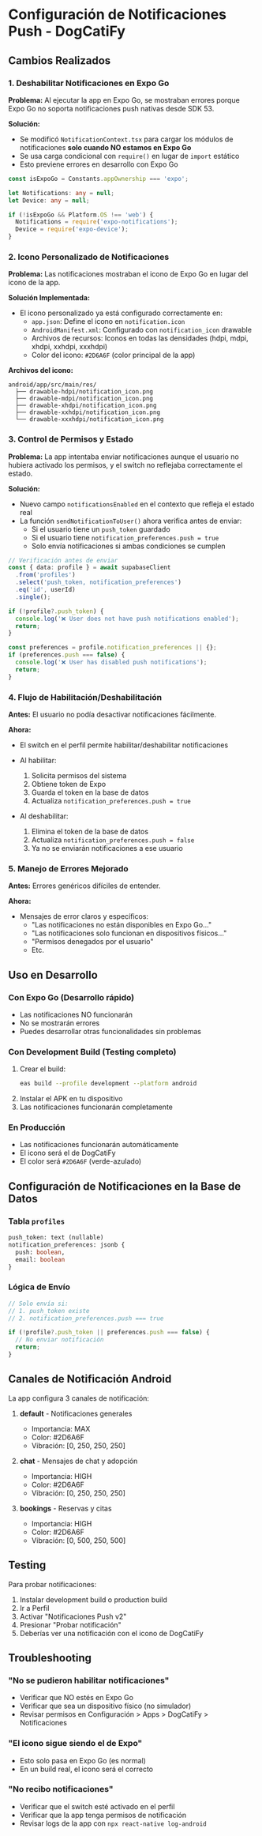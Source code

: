# Configuración de Notificaciones Push - DogCatiFy

## Cambios Realizados

### 1. Deshabilitar Notificaciones en Expo Go

**Problema:** Al ejecutar la app en Expo Go, se mostraban errores porque Expo Go no soporta notificaciones push nativas desde SDK 53.

**Solución:**
- Se modificó `NotificationContext.tsx` para cargar los módulos de notificaciones **solo cuando NO estamos en Expo Go**
- Se usa carga condicional con `require()` en lugar de `import` estático
- Esto previene errores en desarrollo con Expo Go

```typescript
const isExpoGo = Constants.appOwnership === 'expo';

let Notifications: any = null;
let Device: any = null;

if (!isExpoGo && Platform.OS !== 'web') {
  Notifications = require('expo-notifications');
  Device = require('expo-device');
}
```

### 2. Icono Personalizado de Notificaciones

**Problema:** Las notificaciones mostraban el icono de Expo Go en lugar del icono de la app.

**Solución Implementada:**
- El icono personalizado ya está configurado correctamente en:
  - `app.json`: Define el icono en `notification.icon`
  - `AndroidManifest.xml`: Configurado con `notification_icon` drawable
  - Archivos de recursos: Iconos en todas las densidades (hdpi, mdpi, xhdpi, xxhdpi, xxxhdpi)
  - Color del icono: `#2D6A6F` (color principal de la app)

**Archivos del icono:**
```
android/app/src/main/res/
  ├── drawable-hdpi/notification_icon.png
  ├── drawable-mdpi/notification_icon.png
  ├── drawable-xhdpi/notification_icon.png
  ├── drawable-xxhdpi/notification_icon.png
  └── drawable-xxxhdpi/notification_icon.png
```

### 3. Control de Permisos y Estado

**Problema:** La app intentaba enviar notificaciones aunque el usuario no hubiera activado los permisos, y el switch no reflejaba correctamente el estado.

**Solución:**
- Nuevo campo `notificationsEnabled` en el contexto que refleja el estado real
- La función `sendNotificationToUser()` ahora verifica antes de enviar:
  - Si el usuario tiene un `push_token` guardado
  - Si el usuario tiene `notification_preferences.push = true`
  - Solo envía notificaciones si ambas condiciones se cumplen

```typescript
// Verificación antes de enviar
const { data: profile } = await supabaseClient
  .from('profiles')
  .select('push_token, notification_preferences')
  .eq('id', userId)
  .single();

if (!profile?.push_token) {
  console.log('❌ User does not have push notifications enabled');
  return;
}

const preferences = profile.notification_preferences || {};
if (preferences.push === false) {
  console.log('❌ User has disabled push notifications');
  return;
}
```

### 4. Flujo de Habilitación/Deshabilitación

**Antes:** El usuario no podía desactivar notificaciones fácilmente.

**Ahora:**
- El switch en el perfil permite habilitar/deshabilitar notificaciones
- Al habilitar:
  1. Solicita permisos del sistema
  2. Obtiene token de Expo
  3. Guarda el token en la base de datos
  4. Actualiza `notification_preferences.push = true`

- Al deshabilitar:
  1. Elimina el token de la base de datos
  2. Actualiza `notification_preferences.push = false`
  3. Ya no se enviarán notificaciones a ese usuario

### 5. Manejo de Errores Mejorado

**Antes:** Errores genéricos difíciles de entender.

**Ahora:**
- Mensajes de error claros y específicos:
  - "Las notificaciones no están disponibles en Expo Go..."
  - "Las notificaciones solo funcionan en dispositivos físicos..."
  - "Permisos denegados por el usuario"
  - Etc.

## Uso en Desarrollo

### Con Expo Go (Desarrollo rápido)
- Las notificaciones NO funcionarán
- No se mostrarán errores
- Puedes desarrollar otras funcionalidades sin problemas

### Con Development Build (Testing completo)
1. Crear el build:
   ```bash
   eas build --profile development --platform android
   ```
2. Instalar el APK en tu dispositivo
3. Las notificaciones funcionarán completamente

### En Producción
- Las notificaciones funcionarán automáticamente
- El icono será el de DogCatiFy
- El color será `#2D6A6F` (verde-azulado)

## Configuración de Notificaciones en la Base de Datos

### Tabla `profiles`
```sql
push_token: text (nullable)
notification_preferences: jsonb {
  push: boolean,
  email: boolean
}
```

### Lógica de Envío
```typescript
// Solo envía si:
// 1. push_token existe
// 2. notification_preferences.push === true

if (!profile?.push_token || preferences.push === false) {
  // No enviar notificación
  return;
}
```

## Canales de Notificación Android

La app configura 3 canales de notificación:

1. **default** - Notificaciones generales
   - Importancia: MAX
   - Color: #2D6A6F
   - Vibración: [0, 250, 250, 250]

2. **chat** - Mensajes de chat y adopción
   - Importancia: HIGH
   - Color: #2D6A6F
   - Vibración: [0, 250, 250, 250]

3. **bookings** - Reservas y citas
   - Importancia: HIGH
   - Color: #2D6A6F
   - Vibración: [0, 500, 250, 500]

## Testing

Para probar notificaciones:
1. Instalar development build o production build
2. Ir a Perfil
3. Activar "Notificaciones Push v2"
4. Presionar "Probar notificación"
5. Deberías ver una notificación con el icono de DogCatiFy

## Troubleshooting

### "No se pudieron habilitar notificaciones"
- Verificar que NO estés en Expo Go
- Verificar que sea un dispositivo físico (no simulador)
- Revisar permisos en Configuración > Apps > DogCatiFy > Notificaciones

### "El icono sigue siendo el de Expo"
- Esto solo pasa en Expo Go (es normal)
- En un build real, el icono será el correcto

### "No recibo notificaciones"
- Verificar que el switch esté activado en el perfil
- Verificar que la app tenga permisos de notificación
- Revisar logs de la app con `npx react-native log-android`
